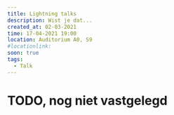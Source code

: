 ```yaml
---
title: Lightning talks
description: Wist je dat...
created_at: 02-03-2021
time: 17-04-2021 19:00
location: Auditorium A0, S9
#locationlink:
soon: true
tags:
  - Talk
---
```


# TODO, nog niet vastgelegd
